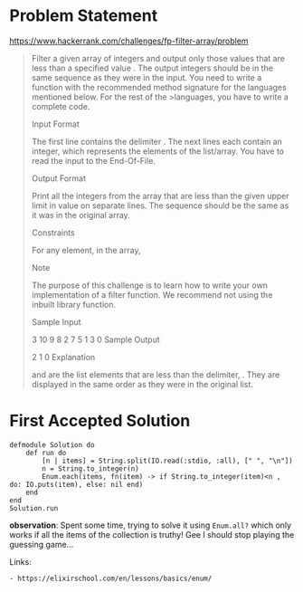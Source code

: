 # Problem Statement

https://www.hackerrank.com/challenges/fp-filter-array/problem


>Filter a given array of integers and output only those values that are less than a specified value . The output integers should be in the same sequence as they were in the input. You need to write a function with the recommended method signature for the languages mentioned below. For the rest of the >languages, you have to write a complete code.
>
>Input Format
>
>The first line contains the delimiter .
>The next  lines each contain an integer, which represents the elements of the list/array. You have to read the input to the End-Of-File.
>
>Output Format
>
>Print all the integers from the array that are less than the given upper limit  in value on separate lines. The sequence should be the same as it was in the original array.
>
>Constraints
>
>
>For any element,  in the array, 
>
>Note
>
>The purpose of this challenge is to learn how to write your own implementation of a filter function. We recommend not using the inbuilt library function.
>
>Sample Input
>
>3
>10
>9
>8
>2
>7
>5
>1
>3
>0
>Sample Output
>
>2
>1
>0
>Explanation
>
 >and  are the list elements that are less than the  delimiter, . They are displayed in the same order as they were in the original list.

# First Accepted Solution


```
defmodule Solution do
    def run do
        [n | items] = String.split(IO.read(:stdio, :all), [" ", "\n"])
        n = String.to_integer(n)
        Enum.each(items, fn(item) -> if String.to_integer(item)<n , do: IO.puts(item), else: nil end) 
    end
end
Solution.run
```

**observation**: Spent some time, trying to solve it using `Enum.all?` which only works if all the items of the collection is truthy! Gee I should stop playing the guessing game... 


Links: 

    - https://elixirschool.com/en/lessons/basics/enum/